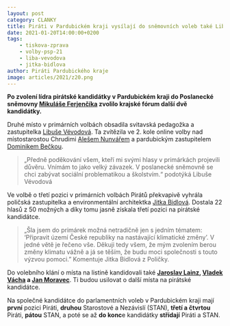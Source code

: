 ```yaml
---
layout: post
category: CLANKY
title: Piráti v Pardubickém kraji vysílají do sněmovních voleb také Libuši Vévodovou a Jitku Bidlovou
date: 2021-01-20T14:00:00+0200
tags: 
    - tiskova-zprava
    - volby-psp-21
    - liba-vevodova
    - jitka-bidlova
author: Piráti Pardubického kraje
image: articles/2021/z20.png
---
```


**Po zvolení lídra pirátské kandidátky v Pardubickém kraji do Poslanecké sněmovny [Mikuláše Ferjenčíka](https://pardubicky.pirati.cz/lide/mikulas-ferjencik/) zvolilo krajské fórum další dvě kandidátky.**

Druhé místo v primárních volbách obsadila svitavská pedagožka a zastupitelka [Libuše Vévodová](https://pardubicky.pirati.cz/lide/libuse-vevodova/). Ta zvítězila ve 2. kole online volby nad místostarostou Chrudimi [Alešem Nunvářem](https://pardubicky.pirati.cz/lide/ales-nunvar/) a pardubickým zastupitelem [Dominikem Bečkou](https://pardubicky.pirati.cz/lide/dominik-becka/).

> „Předně poděkování všem, kteří mi svými hlasy v primárkách projevili důvěru. Vnímám to jako velký závazek. V poslanecké sněmovně se chci  zabývat sociální problematikou a školstvím.“ podotýká Libuše Vévodová

Ve volbě o třetí pozici  v primárních volbách Pirátů překvapivě vyhrála poličská zastupitelka a environmentální architektka [Jitka Bidlová](https://pardubicky.pirati.cz/lide/jitka-bidlova/). Dostala 22 hlasů z 50 možných a díky tomu jasně získala třetí pozici na pirátské kandidátce.

> „Šla jsem do primárek možná netradičně jen s jedním tématem: ‘Připravit území České republiky na nastávající klimatické změny’. V jedné větě je řečeno vše. Děkuji tedy všem, že mým zvolením berou změny klimatu vážně a já se těším, že budu moci společnosti s touto výzvou pomoci.” Komentuje Jitka Bidlová z Poličky.

Do volebního klání o místa na listině kandidovali také **[Jaroslav Lainz](https://pardubicky.pirati.cz/lide/jaroslav-lainz/), [Vladek Vácha](https://pardubicky.pirati.cz/lide/vladek-vacha/) a [Jan Moravec](https://pardubicky.pirati.cz/lide/jan-moravec/)**. Ti budou usilovat o další místa na pirátské kandidátce. 

Na společné kandidátce do parlamentních voleb v Pardubickém kraji mají **první** pozici Piráti, **druhou** Starostové a Nezávislí (STAN), **třetí a čtvrtou** Piráti, **pátou** STAN, a poté se až **do konc**e kandidátky **střídají** Piráti a STAN.
